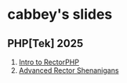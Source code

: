 # cabbey's slides

## PHP\[Tek\] 2025
1. [Intro to RectorPHP](intro-rector.html)
2. [Advanced Rector Shenanigans](advanced-rector-shenanigans.html)

